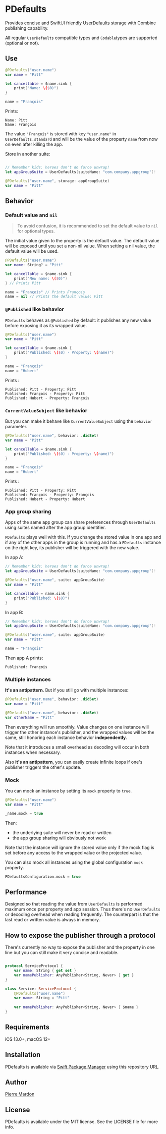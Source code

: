 # PDefaults

Provides concise and SwiftUI friendly [UserDefaults](https://developer.apple.com/documentation/foundation/userdefaults) storage with Combine publishing capability.

All regular `UserDefaults` compatible types and `Codable`types are supported (optional or not). 

## Use

```swift
@PDefaults("user.name")
var name = "Pitt"

let cancellable = $name.sink {
    print("Name: \($0)")
}

name = "François"

```
Prints:
```
Name: Pitt
Name: François
```
The value `"François"` is stored with key `"user.name"` in `UserDefaults.standard` and will be the value of the property `name` from now on even after killing the app. 

Store in another suite:

```swift

// Remember kids: heroes don't do force unwrap!
let appGroupSuite = UserDefaults(suiteName: "com.company.appgroup")!

@PDefaults("user.name", storage: appGroupSuite)
var name = "Pitt"
```

## Behavior

### Default value and `nil`

> To avoid confusion, it is recommended to set the default value to `nil` for optional types.

The initial value given to the property is the default value. The default value will be exposed until you set a non-nil value. When setting a nil value, the default value will be used.

```swift
@PDefaults("user.name")
var name: String? = "Pitt"

let cancellable = $name.sink {
    print("New name: \($0)")
} // Prints Pitt

name = "François" // Prints François
name = nil // Prints the default value: Pitt
```

### `@Published` like behavior

`PDefaults` behaves as `@Published` by default: it publishes any new value before exposing it as its wrapped value.

```swift
@PDefaults("user.name")
var name = "Pitt"

let cancellable = $name.sink {
    print("Published: \($0) - Property: \(name)")
}

name = "François"
name = "Hubert"
```

Prints :

```
Published: Pitt - Property: Pitt
Published: François - Property: Pitt
Published: Hubert - Property: François
```

### `CurrentValueSubject` like behavior

But you can make it behave like `CurrentValueSubject` using the `behavior` parameter.

```swift
@PDefaults("user.name", behavior: .didSet)
var name = "Pitt"

let cancellable = $name.sink {
    print("Published: \($0) - Property: \(name)")
}

name = "François"
name = "Hubert"
```

Prints :

```
Published: Pitt - Property: Pitt
Published: François - Property: François
Published: Hubert - Property: Hubert
```

### App group sharing

Apps of the same app group can share preferences through `UserDefaults` using suites named after the app group
 identifier.
  
`PDefaults` plays well with this. If you change the stored value in one app and if any of the other apps in the group is 
running and has a `PDefaults` instance on the right key, its publisher will be triggered with the new value. 

In app A:

```swift
// Remember kids: heroes don't do force unwrap!
let appGroupSuite = UserDefaults(suiteName: "com.company.appgroup")!

@PDefaults("user.name", suite: appGroupSuite)
var name = "Pitt"

let cancellable = name.sink {
    print("Published: \($0)")
}

```

In app B:

```swift
// Remember kids: heroes don't do force unwrap!
let appGroupSuite = UserDefaults(suiteName: "com.company.appgroup")!

@PDefaults("user.name", suite: appGroupSuite)
var name = "Pitt"

name = "François" 
```

Then app A prints:

```
Published: François
```

### Multiple instances

**It's an antipattern**. But if you still go with multiple instances:

```swift
@PDefaults("user.name", behavior: .didSet)
var name = "Pitt"

@PDefaults("user.name", behavior: .didSet)
var otherName = "Pitt"
```

Then everything will run smoothly. Value changes on one instance will trigger the other instance's publisher, 
and the wrapped values will be the same, still honoring each instance behavior __independently__.

Note that it introduces a small overhead as decoding will occur in both instances when necessary.

Also **it's an antipattern**, you can easily create infinite loops if one's publisher triggers the other's update.

### Mock

You can mock an instance by setting its `mock` property to `true`.

```swift
@PDefaults("user.name")
var name = "Pitt"

_name.mock = true
```

Then:
- the underlying suite will never be read or written
- the app group sharing will obviously not work

Note that the instance will ignore the stored value only if the mock flag is set before any access to the wrapped value
or the projected value.

You can also mock all instances using the global configuration `mock` property.

```swift
PDefaultsConfiguration.mock = true
``` 

## Performance

Designed so that reading the value from `UserDefaults` is performed maximum once per property and app session. 
Thus there's no `UserDefaults` or decoding overhead when reading frequently. The counterpart is that the last read or written value is always in memory.

## How to expose the publisher through a protocol

There's currently no way to expose the publisher and the property in one line but you can still make it very concise and readable.

```swift

protocol ServiceProtocol {
    var name: String { get set }
    var namePublisher: AnyPublisher<String, Never> { get }
}

class Service: ServiceProtocol {
    @PDefaults("user.name")
    var name: String = "Pitt"
    
    var namePublisher: AnyPublisher<String, Never> { $name }
}

```

## Requirements

iOS 13.0+, macOS 12+

## Installation

PDefaults is available via [Swift Package Manager](https://www.swift.org/package-manager/) using this repository URL.

## Author

[Pierre Mardon](mailto:pierre@pittscraft.com)

## License

PDefaults is available under the MIT license. See the LICENSE file for more info.
